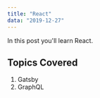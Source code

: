 ```yaml
---
title: "React"
data: "2019-12-27"
---
```

In this post you'll learn React.

## Topics Covered

1. Gatsby
2. GraphQL
